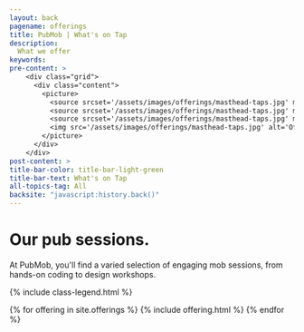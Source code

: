 ```yaml
---
layout: back
pagename: offerings
title: PubMob | What's on Tap
description:
  What we offer
keywords:
pre-content: >
    <div class="grid">
      <div class="content">
        <picture>
          <source srcset='/assets/images/offerings/masthead-taps.jpg' media='(max-width: 1080px)'>
          <source srcset='/assets/images/offerings/masthead-taps.jpg' media='(min-width: 960px)'>
          <source srcset='/assets/images/offerings/masthead-taps.jpg' media='(min-width: 830px'>
          <img src='/assets/images/offerings/masthead-taps.jpg' alt='Offerings'>
        </picture>
      </div>
    </div>
post-content: >
title-bar-color: title-bar-light-green
title-bar-text: What's on Tap
all-topics-tag: All
backsite: "javascript:history.back()"
---
```

<h1 class="text-center">Our pub sessions.</h1>
<p>At PubMob, you'll find a varied selection of engaging mob sessions, from hands-on coding to design workshops.</p>

{% include class-legend.html %}

{% for offering in site.offerings %}
  {% include offering.html %}
{% endfor %}

